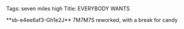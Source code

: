 Tags: seven miles high
Title: EVERYBODY WANTS
  
</p>
**sb-e4ee6af3-Gh1e2J** 7M7M7S reworked, with a break for candy